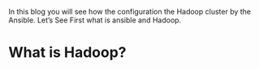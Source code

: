 In this blog you will see how the configuration the Hadoop cluster by the Ansible.
Let’s See First what is ansible and Hadoop.

# What is Hadoop?
